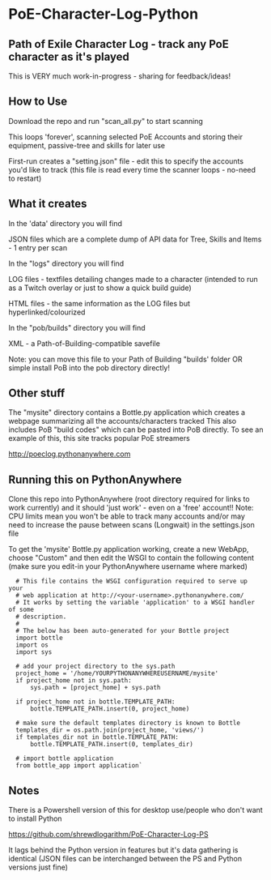 # PoE-Character-Log-Python #
## Path of Exile Character Log - track any PoE character as it's played ##

This is VERY much work-in-progress - sharing for feedback/ideas!

## How to Use ##
Download the repo and run "scan_all.py" to start scanning

This loops 'forever', scanning selected PoE Accounts and storing their equipment, passive-tree and skills for later use

First-run  creates a "setting.json" file - edit this to specify the accounts you'd like to track (this file is read every time the scanner loops - no-need to restart)

## What it creates ##
In the 'data' directory you will find 

JSON files which are a complete dump of API data for Tree, Skills and Items - 1 entry per scan

In the "logs" directory you will find

LOG files - textfiles detailing changes made to a character (intended to run as a Twitch overlay or just to show a quick build guide)

HTML files - the same information as the LOG files but hyperlinked/colourized 

In the "pob/builds" directory you will find

XML - a Path-of-Building-compatible savefile 

Note: you can move this file to your Path of Building "builds' folder OR simple install PoB into the pob directory directly!

## Other stuff ##
The "mysite" directory contains a Bottle.py application which creates a webpage summarizing all the accounts/characters tracked 
This also includes PoB "build codes" which can be pasted into PoB directly.
To see an example of this, this site tracks popular PoE streamers 

http://poeclog.pythonanywhere.com

## Running this on PythonAnywhere ##
Clone this repo into PythonAnywhere (root directory required for links to work currently) and it should 'just work' - even on a 'free' account!!
Note: CPU limits mean you won't be able to track many accounts and/or may need to increase the pause between scans (Longwait) in the settings.json file

To get the 'mysite' Bottle.py application working, create a new WebApp, choose "Custom" and then edit the WSGI to contain the following content (make sure you edit-in your PythonAnywhere username where marked)
```
  # This file contains the WSGI configuration required to serve up your
  # web application at http://<your-username>.pythonanywhere.com/
  # It works by setting the variable 'application' to a WSGI handler of some
  # description.
  #
  # The below has been auto-generated for your Bottle project
  import bottle
  import os
  import sys
  
  # add your project directory to the sys.path
  project_home = '/home/YOURPYTHONANYWHEREUSERNAME/mysite'
  if project_home not in sys.path:
      sys.path = [project_home] + sys.path
  
  if project_home not in bottle.TEMPLATE_PATH:
      bottle.TEMPLATE_PATH.insert(0, project_home)
  
  # make sure the default templates directory is known to Bottle
  templates_dir = os.path.join(project_home, 'views/')
  if templates_dir not in bottle.TEMPLATE_PATH:
      bottle.TEMPLATE_PATH.insert(0, templates_dir)
  
  # import bottle application
  from bottle_app import application`
```

## Notes ##
There is  a Powershell version of this for desktop use/people who don't want to install Python

https://github.com/shrewdlogarithm/PoE-Character-Log-PS

It lags behind the Python version in features but it's data gathering is identical (JSON files can be interchanged between the PS and Python versions just fine)
